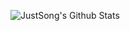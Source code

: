 ![JustSong's Github Stats](https://github-readme-stats.vercel.app/api?username=songquanpeng&show_icons=true&hide_border=true)
